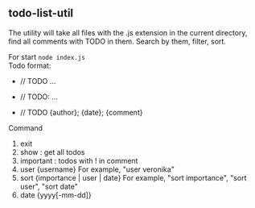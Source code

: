 ## todo-list-util
The utility will take all files with the .js extension in the current directory, find all comments with TODO in them. Search by them, filter, sort.

For start `node index.js`		
Todo format:					

- // TODO ...	     

- // TODO: ...	   	

- // TODO {author}; {date}; {comment}	   	


Command

1. exit
2. show : get all todos
3. important : todos with ! in comment
4. user {username}
For example, "user veronika"
5. sort {importance | user | date}
For example, "sort importance", "sort user", "sort date"
6. date {yyyy[-mm-dd]}
